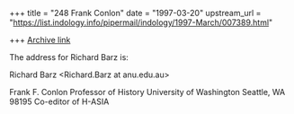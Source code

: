 +++
title = "248 Frank Conlon"
date = "1997-03-20"
upstream_url = "https://list.indology.info/pipermail/indology/1997-March/007389.html"

+++
[Archive link](https://list.indology.info/pipermail/indology/1997-March/007389.html)

The address for Richard Barz is:

Richard Barz <Richard.Barz at anu.edu.au>


Frank F. Conlon
Professor of History
University of Washington
Seattle, WA 98195
Co-editor of H-ASIA
<conlon at u.washington.edu>







